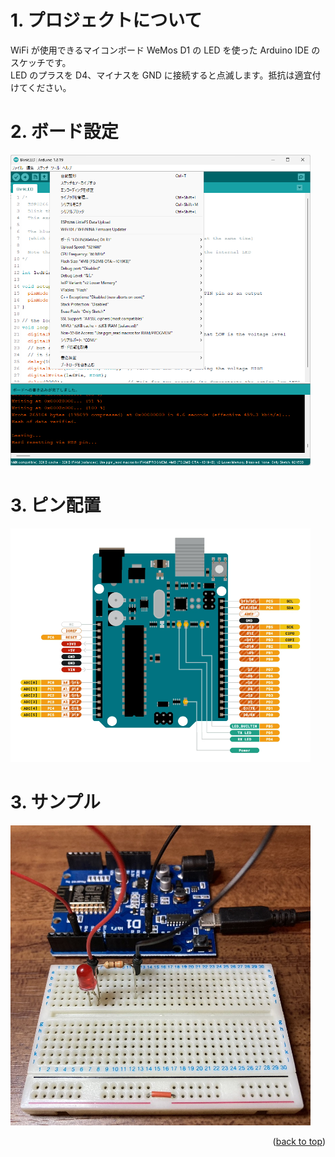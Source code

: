 <a name="readme-top"></a>

<!-- ABOUT THE PROJECT -->

# 1. プロジェクトについて

WiFi が使用できるマイコンボード WeMos D1 の LED を使った Arduino IDE のスケッチです。  
LED のプラスを D4、マイナスを GND に接続すると点滅します。抵抗は適宜付けてください。

# 2. ボード設定

<img src="./docs/blink-led.png" width="480">

# 3. ピン配置

<img src="./docs/wemos-d1.png" width="480">

# 3. サンプル

<img src="./docs/sample.jpeg" width="480">

<p align="right">(<a href="#readme-top">back to top</a>)</p>
